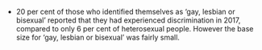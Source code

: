 -   20 per cent of those who identified themselves as ‘gay, lesbian or
    bisexual’ reported that they had experienced discrimination in 2017,
    compared to only 6 per cent of heterosexual people. However the base
    size for ‘gay, lesbian or bisexual’ was fairly small.
